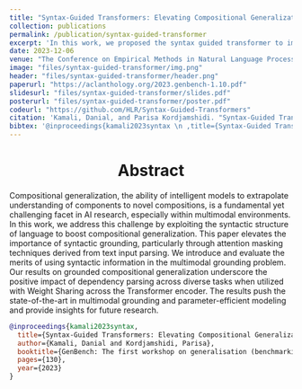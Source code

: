 ```yaml
---
title: "Syntax-Guided Transformers: Elevating Compositional Generalization and Grounding in Multimodal Environments"
collection: publications
permalink: /publication/syntax-guided-transformer
excerpt: 'In this work, we proposed the syntax guided transformer to improve the compositional generalization in grounding.'
date: 2023-12-06
venue: "The Conference on Empirical Methods in Natural Language Processing Genbench Workshop"
image: "files/syntax-guided-transformer/img.png"
header: "files/syntax-guided-transformer/header.png"
paperurl: "https://aclanthology.org/2023.genbench-1.10.pdf"
slidesurl: "files/syntax-guided-transformer/slides.pdf"
posterurl: "files/syntax-guided-transformer/poster.pdf"
codeurl: "https://github.com/HLR/Syntax-Guided-Transformers"
citation: 'Kamali, Danial, and Parisa Kordjamshidi. "Syntax-Guided Transformers: Elevating Compositional Generalization and Grounding in Multimodal Environments." GenBench: The first workshop on generalisation (benchmarking) in NLP. 2023.'
bibtex: '@inproceedings{kamali2023syntax \n ,title={Syntax-Guided Transformers: Elevating Compositional Generalization and Grounding in Multimodal Environments} \n,author={Kamali, Danial and Kordjamshidi, Parisa} \n,booktitle={GenBench: The first workshop on generalisation (benchmarking) in NLP}\n,pages={130}\n,year={2023}\n}'
---
```


<h1 style="text-align: center; ">Abstract</h1>


Compositional generalization, the ability of intelligent models to extrapolate understanding of components to novel compositions, is a fundamental yet challenging facet in AI research, especially within multimodal environments. In this work, we address this challenge by exploiting the syntactic structure of language to boost compositional generalization. This paper elevates the importance of syntactic grounding, particularly through attention masking techniques derived from text input parsing. We introduce and evaluate the merits of using syntactic information in the multimodal grounding problem. Our results on grounded compositional generalization underscore the positive impact of dependency parsing across diverse tasks when utilized with Weight Sharing across the Transformer encoder. The results push the state-of-the-art in multimodal grounding and parameter-efficient modeling and provide insights for future research.



```bibtex
@inproceedings{kamali2023syntax,
  title={Syntax-Guided Transformers: Elevating Compositional Generalization and Grounding in Multimodal Environments},
  author={Kamali, Danial and Kordjamshidi, Parisa},
  booktitle={GenBench: The first workshop on generalisation (benchmarking) in NLP},
  pages={130},
  year={2023}
}
```
